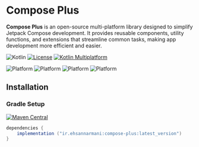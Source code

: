 # Compose Plus

**Compose Plus** is an open-source multi-platform library designed to simplify Jetpack Compose development. It provides reusable components, utility functions, and extensions that streamline common tasks, making app development more efficient and easier.

![Kotlin](https://img.shields.io/badge/Kotlin-2.1.0-orange)
[![License](https://img.shields.io/badge/License-MIT%202.0-blue.svg)](https://www.apache.org/licenses/LICENSE-2.0)
[![Kotlin Multiplatform](https://img.shields.io/badge/Kotlin-Multiplatform-blue)](https://kotlinlang.org/docs/reference/multiplatform.html)

![Platform](https://img.shields.io/badge/Android-3aab58)
![Platform](https://img.shields.io/badge/Desktop-097cd5)
![Platform](https://img.shields.io/badge/IOS-d32408)
![Platform](https://img.shields.io/badge/WasmJS-f7e025)

## Installation

### Gradle Setup

[![Maven Central](https://img.shields.io/maven-central/v/io.github.ehsannarmani/compose-charts?color=4caf50&label=Latest%20Release&v=10)](https://img.shields.io/maven-central/v/ir.ehsannarmani.compose-plus/extensions?logo=kotlin&logoColor=%2325c2a0&label=Latest%20Version&color=%2325c2a0&cacheSeconds=0)

``` groovy hl_lines="2"
dependencies {
    implementation ("ir.ehsannarmani:compose-plus:latest_version")
}
```
